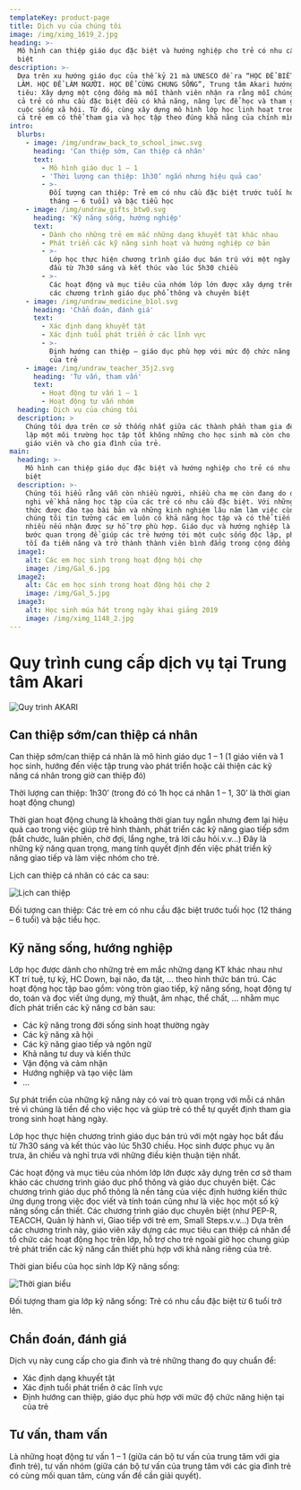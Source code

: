 ```yaml
---
templateKey: product-page
title: Dịch vụ của chúng tôi
image: /img/ximg_1619_2.jpg
heading: >-
  Mô hình can thiệp giáo dục đặc biệt và hướng nghiệp cho trẻ có nhu cầu đặc
  biệt
description: >-
  Dựa trên xu hướng giáo dục của thế kỷ 21 mà UNESCO đề ra “HỌC ĐỂ BIẾT. HỌC ĐỂ
  LÀM. HỌC ĐỂ LÀM NGƯỜI. HỌC ĐỂ CÙNG CHUNG SỐNG”, Trung tâm Akari hướng đến mục
  tiêu: Xây dựng một cộng đồng mà mỗi thành viên nhận ra rằng mỗi chúng ta, kể
  cả trẻ có nhu cầu đặc biệt đều có khả năng, năng lực để học và tham gia vào
  cuộc sống xã hội. Từ đó, cùng xây dựng mô hình lớp học linh hoạt trong đó tất
  cả trẻ em có thể tham gia và học tập theo đúng khả năng của chính mình.
intro:
  blurbs:
    - image: /img/undraw_back_to_school_inwc.svg
      heading: 'Can thiệp sớm, Can thiệp cá nhân'
      text:
        - Mô hình giáo dục 1 – 1
        - 'Thời lượng can thiệp: 1h30’ ngắn nhưng hiệu quả cao'
        - >-
          Đối tượng can thiệp: Trẻ em có nhu cầu đặc biệt trước tuối học (12
          tháng – 6 tuổi) và bậc tiểu học
    - image: /img/undraw_gifts_btw0.svg
      heading: 'Kỹ năng sống, hướng nghiệp'
      text:
        - Dành cho những trẻ em mắc những dạng khuyết tật khác nhau
        - Phát triển các kỹ năng sinh hoạt và hướng nghiệp cơ bản
        - >-
          Lớp học thực hiện chương trình giáo dục bán trú với một ngày học bắt
          đầu từ 7h30 sáng và kết thúc vào lúc 5h30 chiều
        - >-
          Các hoạt động và mục tiêu của nhóm lớp lớn được xây dựng trên cơ sở
          các chương trình giáo dục phổ thông và chuyên biệt
    - image: /img/undraw_medicine_b1ol.svg
      heading: 'Chẩn đoán, đánh giá'
      text:
        - Xác định dạng khuyết tật
        - Xác định tuổi phát triển ở các lĩnh vực
        - >-
          Định hướng can thiệp – giáo dục phù hợp với mức độ chức năng hiện tại
          của trẻ
    - image: /img/undraw_teacher_35j2.svg
      heading: 'Tư vấn, tham vấn'
      text:
        - Hoạt động tư vấn 1 – 1
        - Hoạt động tư vấn nhóm
  heading: Dịch vụ của chúng tôi
  description: >
    Chúng tôi dựa trên cơ sở thống nhất giữa các thành phần tham gia để thiết
    lập một môi trường học tập tốt không những cho học sinh mà còn cho tập thể
    giáo viên và cho gia đình của trẻ.
main:
  heading: >-
    Mô hình can thiệp giáo dục đặc biệt và hướng nghiệp cho trẻ có nhu cầu đặc
    biệt
  description: >-
    Chúng tôi hiểu rằng vẫn còn nhiều người, nhiều cha mẹ còn đang do dự, hoài
    nghi về khả năng học tập của các trẻ có nhu cầu đặc biệt. Với những kiến
    thức được đào tạo bài bản và những kinh nghiệm lâu năm làm việc cùng trẻ,
    chúng tôi tin tưởng các em luôn có khả năng học tập và có thể tiến bộ rất
    nhiều nếu nhận được sự hỗ trợ phù hợp. Giáo dục và hướng nghiệp là những
    bước quan trọng để giúp các trẻ hướng tới một cuộc sống độc lập, phát huy
    tối đa tiềm năng và trở thành thành viên bình đẳng trong cộng đồng. 
  image1:
    alt: Các em học sinh trong hoạt động hội chợ
    image: /img/Gal_6.jpg
  image2:
    alt: Các em học sinh trong hoạt động hội chợ 2
    image: /img/Gal_5.jpg
  image3:
    alt: Học sinh múa hát trong ngày khai giảng 2019
    image: /img/ximg_1148_2.jpg
---
```

# Quy trình cung cấp dịch vụ tại Trung tâm Akari

![Quy trình AKARI](/img/quy-trình-akari_1_web.jpg "Quy trình AKARI")

## Can thiệp sớm/can thiệp cá nhân

Can thiệp sớm/can thiệp cá nhân là mô hình giáo dục 1 – 1 (1 giáo viên
và 1 học sinh, hướng đến việc tập trung vào phát triển hoặc cải thiện
các kỹ năng cá nhân trong giờ can thiệp đó)

Thời lượng can thiệp: 1h30’ (trong đó có 1h học cá nhân 1 – 1, 30’ là
thời gian hoạt động chung)

Thời gian hoạt động chung là khoảng thời gian tuy ngắn nhưng đem lại
hiệu quả cao trong việc giúp trẻ hình thành, phát triển các kỹ năng
giao tiếp sớm (bắt chước, luân phiên, chờ đợi, lắng nghe, trả lời câu
hỏi.v.v…) Đây là những kỹ năng quan trọng, mang tính quyết định đến
việc phát triển kỹ năng giao tiếp và làm việc nhóm cho trẻ.

Lịch can thiệp cá nhân có các ca sau:

![Lịch can thiệp](/img/8-giờ2_1.png "Lịch can thiệp")

Đối tượng can thiệp: Các trẻ em có nhu cầu đặc biệt trước tuối học (12
tháng – 6 tuổi) và bậc tiểu học.

## Kỹ năng sống, hướng nghiệp

Lớp học được dành cho những trẻ em mắc những dạng KT khác nhau như KT
trí tuệ, tự kỷ, HC Down, bại não, đa tật, … theo hình thức bán trú. Các
hoạt động học tập bao gồm: vòng tròn giao tiếp, kỹ năng sống, hoạt động
tự do, toán và đọc viết ứng dụng, mỹ thuật, âm nhạc, thể chất, … nhằm
mục đích phát triển các kỹ năng cơ bản sau:

* Các kỹ năng trong đời sống sinh hoạt thường ngày
* Các kỹ năng xã hội
* Các kỹ năng giao tiếp và ngôn ngữ
* Khả năng tư duy và kiến thức
* Vận động và cảm nhận
* Hướng nghiệp và tạo việc làm
* …

Sự phát triển của những kỹ năng này có vai trò quan trọng với mỗi cá
nhân trẻ vì chúng là tiền đề cho việc học và giúp trẻ có thể tự quyết
định tham gia trong sinh hoạt hàng ngày.

Lớp học thực hiện chương trình giáo dục bán trú với một ngày học bắt đầu
từ 7h30 sáng và kết thúc vào lúc 5h30 chiều. Học sinh được phục vụ ăn
trưa, ăn chiều và nghỉ trưa với những điều kiện thuận tiện nhất.

Các hoạt động và mục tiêu của nhóm lớp lớn được xây dựng trên cơ sở tham
khảo các chương trình giáo dục phổ thông và giáo dục chuyên biệt. Các
chương trình giáo dục phổ thông là nền tảng của việc định hướng kiến
thức ứng dụng trong việc đọc viết và tính toán cũng như là việc học
một số kỹ năng sống cần thiết. Các chương trình giáo dục chuyên biệt
(như PEP-R, TEACCH, Quản lý hành vi, Giao tiếp với trẻ em, Small
Steps.v.v…) Dựa trên các chương trình này, giáo viên xây dựng các mục
tiêu can thiệp cá nhân để tổ chức các hoạt động học trên lớp, hỗ trợ
cho trẻ ngoài giờ học chung giúp trẻ phát triển các kỹ năng cần thiết
phù hợp với khả năng riêng của trẻ.

Thời gian biểu của học sinh lớp Kỹ năng sống:

![Thời gian biểu](/img/8-giờ_1.png "Thời gian biểu")

Đối tượng tham gia lớp kỹ năng sống: Trẻ có nhu cầu đặc biệt từ 6 tuổi
trở lên.

## Chẩn đoán, đánh giá

Dịch vụ này cung cấp cho gia đình và trẻ những thang đo quy chuẩn để:

* Xác định dạng khuyết tật
* Xác định tuổi phát triển ở các lĩnh vực
* Định hướng can thiệp, giáo dục phù hợp với mức độ chức năng hiện tại
  của trẻ

## Tư vấn, tham vấn

Là những hoạt động tư vấn 1 – 1 (giữa cán bộ tư vấn của trung tâm với
gia đình trẻ), tư vấn nhóm (giữa cán bộ tư vấn của trung tâm với các gia
đình trẻ có cùng mối quan tâm, cùng vấn đề cần giải quyết).
